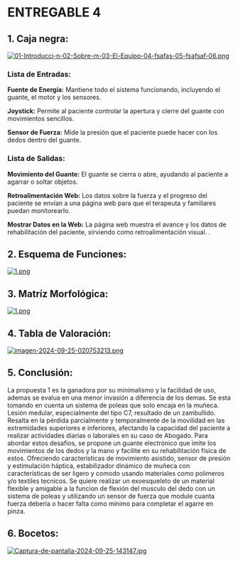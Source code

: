 # ENTREGABLE 4
## 1. Caja negra:

[![01-Introducci-n-02-Sobre-m-03-El-Equipo-04-fsafas-05-fsafsaf-06.png](https://i.postimg.cc/hPBfwz3m/01-Introducci-n-02-Sobre-m-03-El-Equipo-04-fsafas-05-fsafsaf-06.png)](https://postimg.cc/Dmxv4Zhf)

###  Lista de Entradas:
  **Fuente de Energía:**  Mantiene todo el sistema funcionando, incluyendo el guante, el motor y los sensores.
  
  **Joystick:**  Permite al paciente controlar la apertura y cierre del guante con movimientos sencillos.
  
  **Sensor de Fuerza:**  Mide la presión que el paciente puede hacer con los dedos dentro del guante.



### Lista de Salidas:
  **Movimiento del Guante:**  El guante se cierra o abre, ayudando al paciente a agarrar o soltar objetos.
  
  **Retroalimentación Web:**  Los datos sobre la fuerza y el progreso del paciente se envían a una página web para que el terapeuta y familiares puedan monitorearlo.
  
  **Mostrar Datos en la Web:**  La página web muestra el avance y los datos de rehabilitación del paciente, sirviendo como retroalimentación visual. .

## 2. Esquema de Funciones:

[![1.png](https://i.postimg.cc/PJHqv9gx/1.png)](https://postimg.cc/BLh3dYQ9)

## 3. Matríz Morfológica:

[![1.png](https://i.postimg.cc/4d5THV8V/1.png)](https://postimg.cc/LYnWrYF8)

## 4. Tabla de Valoración:

[![imagen-2024-09-25-020753213.png](https://i.postimg.cc/Bv2TWKFB/imagen-2024-09-25-020753213.png)](https://postimg.cc/062MDrcz)
   
## 5. Conclusión:
La propuesta 1 es la ganadora por su minimalismo y la facilidad de uso, ademas se evalua en una menor invasión a diferencia de los demas. Se esta tomando en cuenta un sistema de poleas que solo encaja en la muñeca.
Lesión medular, especialmente del tipo C7, resultado de un zambullido. Resalta en la pérdida parcialmente y temporalmente de la movilidad en las extremidades superiores e inferiores, afectando la capacidad del paciente a realizar actividades diarias o laborales en su caso de Abogado.
Para abordar estos desafios, se propone un guante electrónico que imite los movimientos de los dedos y la mano y facilite en su rehabilitación física de estos. Ofreciendo características de movimiento asistido, sensor de presión y estimulación háptica, estabilizador dinámico de muñeca con características de ser ligero y comodo usando materiales como polimeros y/o textiles tecnicos.
Se quiere realizar un exoesqueleto  de un material flexible y amigable a la funcion de flexión del musculo del dedo con un sistema de poleas y utilizando un sensor de fuerza que module cuanta fuerza debería o hacer falta como mínimo para completar el agarre en pinza. 
 
## 6. Bocetos:

[![Captura-de-pantalla-2024-09-25-143147.jpg](https://i.postimg.cc/4NtHW3bb/Captura-de-pantalla-2024-09-25-143147.jpg)](https://postimg.cc/QH8MthzH)


